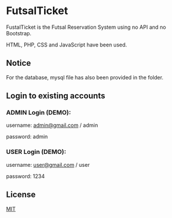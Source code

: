 # FutsalTicket
FustalTicket is the Futsal Reservation System using no API and no Bootstrap.

HTML, PHP, CSS and JavaScript have been used.

## Notice
For the database, mysql file has also been provided in the folder.

## Login to existing accounts
### ADMIN Login (DEMO):

username: admin@gmail.com / admin

password: admin

### USER Login (DEMO):

username: user@gmail.com / user

password: 1234


## License
[MIT](https://choosealicense.com/licenses/mit/)
